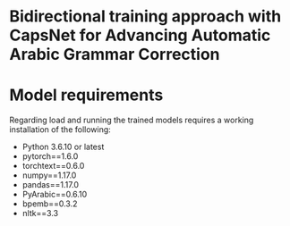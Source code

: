 # Bidirectional training approach with CapsNet for Advancing Automatic Arabic Grammar Correction
# Model requirements
Regarding load and running the trained models requires a working installation of the following:
- Python 3.6.10 or latest 
- pytorch==1.6.0
- torchtext==0.6.0
- numpy==1.17.0
- pandas==1.17.0
- PyArabic==0.6.10
- bpemb==0.3.2
- nltk==3.3
